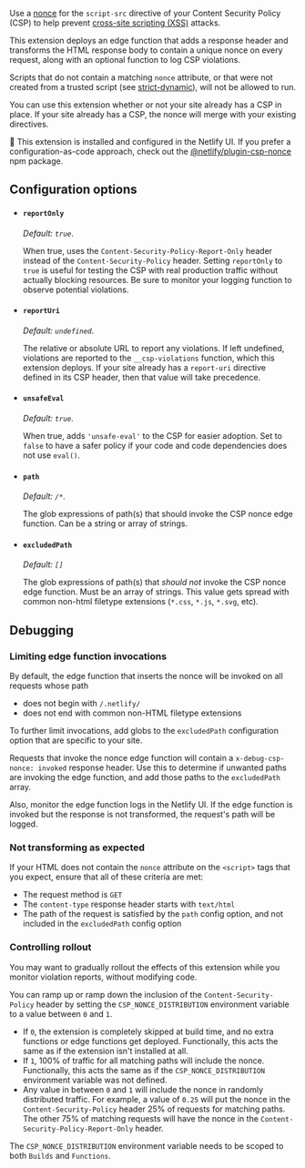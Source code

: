 Use a [nonce](https://content-security-policy.com/nonce/) for the `script-src` directive of your Content Security Policy (CSP) to help prevent [cross-site scripting (XSS)](https://developer.mozilla.org/en-US/docs/Web/Security/Types_of_attacks#cross-site_scripting_xss) attacks.

This extension deploys an edge function that adds a response header and transforms the HTML response body to contain a unique nonce on every request, along with an optional function to log CSP violations.

Scripts that do not contain a matching `nonce` attribute, or that were not created from a trusted script (see [strict-dynamic](https://content-security-policy.com/strict-dynamic/)), will not be allowed to run.

You can use this extension whether or not your site already has a CSP in place. If your site already has a CSP, the nonce will merge with your existing directives.

🧩 This extension is installed and configured in the Netlify UI. If you prefer a configuration-as-code approach, check out the [@netlify/plugin-csp-nonce](https://www.npmjs.com/package/@netlify/plugin-csp-nonce) npm package.

## Configuration options

- #### `reportOnly`

  _Default: `true`_.

  When true, uses the `Content-Security-Policy-Report-Only` header instead of the `Content-Security-Policy` header. Setting `reportOnly` to `true` is useful for testing the CSP with real production traffic without actually blocking resources. Be sure to monitor your logging function to observe potential violations.

- #### `reportUri`

  _Default: `undefined`_.

  The relative or absolute URL to report any violations. If left undefined, violations are reported to the `__csp-violations` function, which this extension deploys. If your site already has a `report-uri` directive defined in its CSP header, then that value will take precedence.

- #### `unsafeEval`

  _Default: `true`._

  When true, adds `'unsafe-eval'` to the CSP for easier adoption. Set to `false` to have a safer policy if your code and code dependencies does not use `eval()`.

- #### `path`

  _Default: `/*`._

  The glob expressions of path(s) that should invoke the CSP nonce edge function. Can be a string or array of strings.

- #### `excludedPath`

  _Default: `[]`_

  The glob expressions of path(s) that _should not_ invoke the CSP nonce edge function. Must be an array of strings. This value gets spread with common non-html filetype extensions (`*.css`, `*.js`, `*.svg`, etc).

## Debugging

### Limiting edge function invocations

By default, the edge function that inserts the nonce will be invoked on all requests whose path

- does not begin with `/.netlify/`
- does not end with common non-HTML filetype extensions

To further limit invocations, add globs to the `excludedPath` configuration option that are specific to your site.

Requests that invoke the nonce edge function will contain a `x-debug-csp-nonce: invoked` response header. Use this to determine if unwanted paths are invoking the edge function, and add those paths to the `excludedPath` array.

Also, monitor the edge function logs in the Netlify UI. If the edge function is invoked but the response is not transformed, the request's path will be logged.

### Not transforming as expected

If your HTML does not contain the `nonce` attribute on the `<script>` tags that you expect, ensure that all of these criteria are met:

- The request method is `GET`
- The `content-type` response header starts with `text/html`
- The path of the request is satisfied by the `path` config option, and not included in the `excludedPath` config option

### Controlling rollout

You may want to gradually rollout the effects of this extension while you monitor violation reports, without modifying code.

You can ramp up or ramp down the inclusion of the `Content-Security-Policy` header by setting the `CSP_NONCE_DISTRIBUTION` environment variable to a value between `0` and `1`.

- If `0`, the extension is completely skipped at build time, and no extra functions or edge functions get deployed. Functionally, this acts the same as if the extension isn't installed at all.
- If `1`, 100% of traffic for all matching paths will include the nonce. Functionally, this acts the same as if the `CSP_NONCE_DISTRIBUTION` environment variable was not defined.
- Any value in between `0` and `1` will include the nonce in randomly distributed traffic. For example, a value of `0.25` will put the nonce in the `Content-Security-Policy` header 25% of requests for matching paths. The other 75% of matching requests will have the nonce in the `Content-Security-Policy-Report-Only` header.

The `CSP_NONCE_DISTRIBUTION` environment variable needs to be scoped to both `Builds` and `Functions`.
